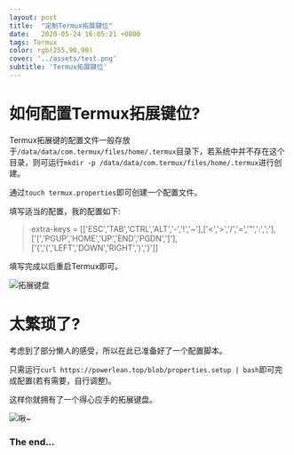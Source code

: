 ```yaml
---
layout: post
title:  "定制Termux拓展键位"
date:   2020-05-24 16:05:21 +0800
tags: Termux
color: rgb(255,90,90)
cover: '../assets/test.png'
subtitle: 'Termux拓展键位'
---
```

# 如何配置Termux拓展键位?
Termux拓展键的配置文件一般存放于`/data/data/com.termux/files/home/.termux`目录下，若系统中并不存在这个目录，则可运行`mkdir -p /data/data/com.termux/files/home/.termux`进行创建。

通过`touch termux.properties`即可创建一个配置文件。

填写适当的配置，我的配置如下:

> extra-keys = [['ESC','TAB','CTRL','ALT','-','!','~'],['<','>','/','=','"',':',';'],['[','PGUP','HOME','UP','END','PGDN',']'],['{','(','LEFT','DOWN','RIGHT',')','}']]

填写完成以后重启Termux即可。

![](https://i.loli.net/2020/05/26/UVT98Kw6WmhuRpL.png "拓展键盘")

# 太繁琐了?
考虑到了部分懒人的感受，所以在此已准备好了一个配置脚本。

只需运行`curl https://powerlean.top/blob/properties.setup | bash`即可完成配置(若有需要，自行调整)。

这样你就拥有了一个得心应手的拓展键盘。

![](https://i.loli.net/2020/05/25/Pw1sEtpOaIRKfTr.jpg "啾~")

### The end...

